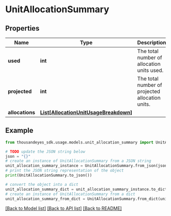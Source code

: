 # UnitAllocationSummary


## Properties

Name | Type | Description | Notes
------------ | ------------- | ------------- | -------------
**used** | **int** | The total number of allocation units used. | [optional] 
**projected** | **int** | The total number of projected allocation units. | [optional] 
**allocations** | [**List[AllocationUnitUsageBreakdown]**](AllocationUnitUsageBreakdown.md) |  | [optional] 

## Example

```python
from thousandeyes_sdk.usage.models.unit_allocation_summary import UnitAllocationSummary

# TODO update the JSON string below
json = "{}"
# create an instance of UnitAllocationSummary from a JSON string
unit_allocation_summary_instance = UnitAllocationSummary.from_json(json)
# print the JSON string representation of the object
print(UnitAllocationSummary.to_json())

# convert the object into a dict
unit_allocation_summary_dict = unit_allocation_summary_instance.to_dict()
# create an instance of UnitAllocationSummary from a dict
unit_allocation_summary_from_dict = UnitAllocationSummary.from_dict(unit_allocation_summary_dict)
```
[[Back to Model list]](../README.md#documentation-for-models) [[Back to API list]](../README.md#documentation-for-api-endpoints) [[Back to README]](../README.md)


